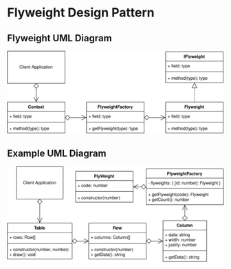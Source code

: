 # Flyweight Design Pattern

## Flyweight UML Diagram

![Flyweight Pattern UML Diagram](/img/flyweight_concept.svg)

## Example UML Diagram

![Flyweight Pattern Use Case UML Diagram](/img/flyweight_example.svg)
